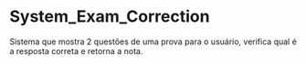 # System_Exam_Correction
Sistema que mostra 2 questões de uma prova para o usuário, verifica qual é a resposta correta e retorna a nota.
